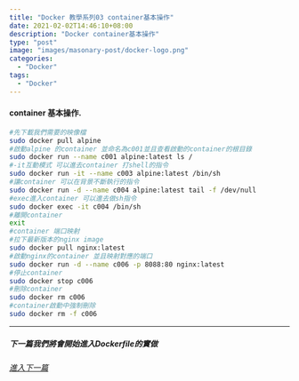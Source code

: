 ```yaml
---
title: "Docker 教學系列03 container基本操作"
date: 2021-02-02T14:46:10+08:00
description: "Docker container基本操作"
type: "post"
image: "images/masonary-post/docker-logo.png"
categories: 
  - "Docker"
tags:
  - "Docker"
---
```


#### container 基本操作.
```bash
#先下載我們需要的映像檔
sudo docker pull alpine
#啟動alpine 的container 並命名為c001並且查看啟動的container的根目錄
sudo docker run --name c001 alpine:latest ls /
#-it互動模式 可以進去container 打shell的指令
sudo docker run -it --name c003 alpine:latest /bin/sh
#讓container 可以在背景不斷執行的指令
sudo docker run -d --name c004 alpine:latest tail -f /dev/null
#exec進入container 可以進去做sh指令
sudo docker exec -it c004 /bin/sh
#離開container 
exit
#container 端口映射
#拉下最新版本的nginx image
sudo docker pull nginx:latest
#啟動nginx的container 並且映射對應的端口
sudo docker run -d --name c006 -p 8088:80 nginx:latest 
#停止container 
sudo docker stop c006
#刪除container 
sudo docker rm c006
#container啟動中強制刪除
sudo docker rm -f c006
```

----------------------------------
##### 下一篇我們將會開始進入Dockerfile的實做
###### [進入下一篇](/docker-04)